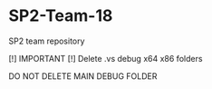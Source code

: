 # SP2-Team-18
SP2 team repository

[!] IMPORTANT [!]
Delete
  .vs
  debug
  x64
  x86
folders

DO NOT DELETE MAIN DEBUG FOLDER
